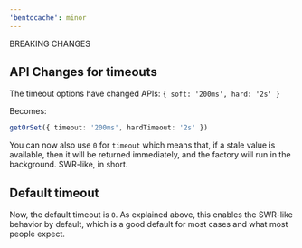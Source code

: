 ```yaml
---
'bentocache': minor
---
```


BREAKING CHANGES

## API Changes for timeouts

The timeout options have changed APIs: 
`{ soft: '200ms', hard: '2s' }`

Becomes: 

```ts
getOrSet({ timeout: '200ms', hardTimeout: '2s' })
```

You can now also use `0` for `timeout` which means that, if a stale value is available, then it will be returned immediately, and the factory will run in the background. SWR-like, in short.

## Default timeout

Now, the default timeout is `0`. As explained above, this enables the SWR-like behavior by default, which is a good default for most cases and what most people expect.
